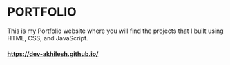 # PORTFOLIO
This is my Portfolio website where you will find the projects that I built using HTML, CSS, and JavaScript.
#### https://dev-akhilesh.github.io/
